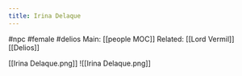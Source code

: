 ---title: Irina Delaque---
#npc #female #delios 
Main: [[people MOC]]
Related: [[Lord Vermil]] [[Delios]]

[[Irina Delaque.png]]
![[Irina Delaque.png]]
